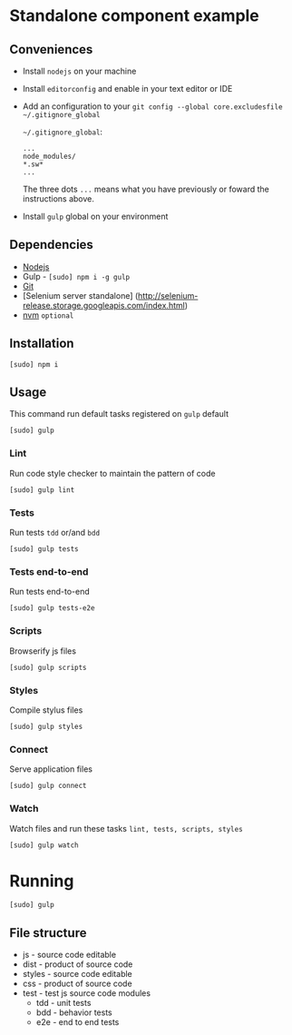 # Standalone component example

## Conveniences

+ Install `nodejs` on your machine
+ Install `editorconfig` and enable in your text editor or IDE
+ Add an configuration to your `git config --global core.excludesfile ~/.gitignore_global`

  `~/.gitignore_global`:

  ```
  ...
  node_modules/
  *.sw*
  ...
  ```

  The three dots `...` means what you have previously or foward the instructions above.

+ Install `gulp` global on your environment

## Dependencies

+ [Nodejs](https://nodejs.org/download/)
+ Gulp - `[sudo] npm i -g gulp`
+ [Git](http://git-scm.com/downloads)
+ [Selenium server standalone] (http://selenium-release.storage.googleapis.com/index.html)
+ [nvm](https://github.com/creationix/nvm) `optional`

## Installation

```
[sudo] npm i
``` 

## Usage

This command run default tasks registered on `gulp` default

```
[sudo] gulp
```

### Lint

Run code style checker to maintain the pattern of code

```
[sudo] gulp lint
```

### Tests

Run tests `tdd` or/and `bdd`

```
[sudo] gulp tests
```

### Tests end-to-end

Run tests end-to-end

```
[sudo] gulp tests-e2e
```

### Scripts

Browserify js files

```
[sudo] gulp scripts
```

### Styles

Compile stylus files

```
[sudo] gulp styles
```

### Connect

Serve application files

```
[sudo] gulp connect
```

### Watch

Watch files and run these tasks `lint, tests, scripts, styles`

```
[sudo] gulp watch
```

# Running

```
[sudo] gulp
```

## File structure

+ js - source code editable
+ dist - product of source code
+ styles - source code editable
+ css - product of source code
+ test - test js source code modules
  + tdd - unit tests
  + bdd - behavior tests
  + e2e - end to end tests
